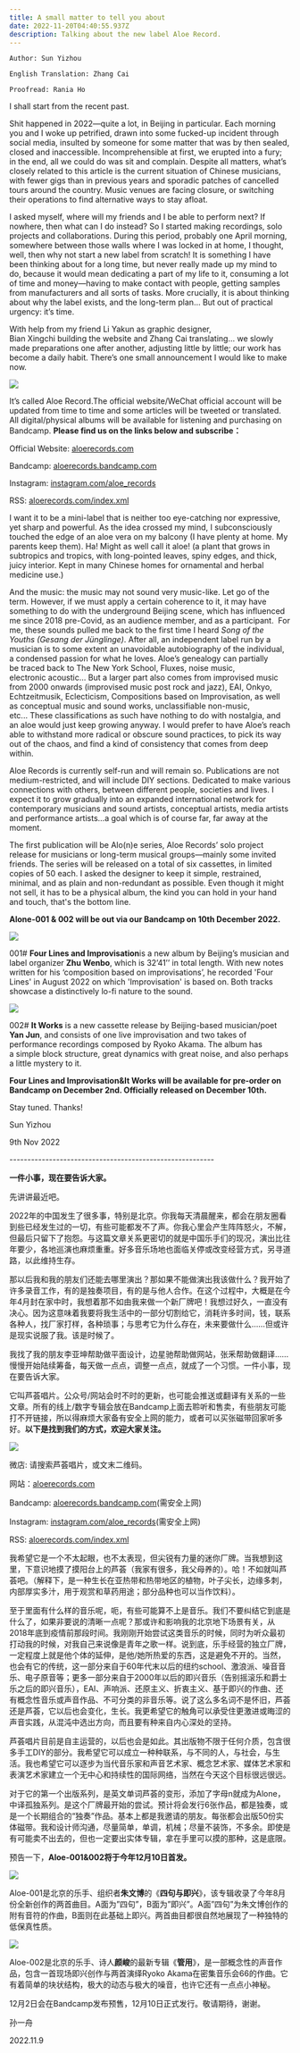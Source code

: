 ```yaml
---
title: A small matter to tell you about
date: 2022-11-20T04:40:55.937Z
description: Talking about the new label Aloe Record.
---
```

`Author: Sun Yizhou`

`English Translation: Zhang Cai`

`Proofread: Rania Ho`

I shall start from the recent past.

Shit happened in 2022—quite a lot, in Beijing in particular. Each morning you and I woke up petrified, drawn into some fucked-up incident through social media, insulted by someone for some matter that was by then sealed, closed and inaccessible. Incomprehensible at first, we erupted into a fury; in the end, all we could do was sit and complain. Despite all matters, what’s closely related to this article is the current situation of Chinese musicians, with fewer gigs than in previous years and sporadic patches of cancelled tours around the country. Music venues are facing closure, or switching their operations to find alternative ways to stay afloat.

I asked myself, where will my friends and I be able to perform next? If nowhere, then what can I do instead? So I started making recordings, solo projects and collaborations. During this period, probably one April morning, somewhere between those walls where I was locked in at home, I thought, well, then why not start a new label from scratch! It is something I have been thinking about for a long time, but never really made up my mind to do, because it would mean dedicating a part of my life to it, consuming a lot of time and money—having to make contact with people, getting samples from manufacturers and all sorts of tasks. More crucially, it is about thinking about why the label exists, and the long-term plan… But out of practical urgency: it’s time.

With help from my friend Li Yakun as graphic designer, Bian Xingchi building the website and Zhang Cai translating… we slowly made preparations one after another, adjusting little by little; our work has become a daily habit. There’s one small announcement I would like to make now.

![](/images/uploads/aloe-logo.svg)

It’s called Aloe Record.The official website/WeChat official account will be updated from time to time and some articles will be tweeted or translated. All digital/physical albums will be available for listening and purchasing on Bandcamp. **Please find us on the links below and subscribe：**

Official Website: [aloerecords.com](https://aloerecords.com)

Bandcamp: [aloerecords.bandcamp.com](https://aloerecords.bandcamp.com)

Instagram: [instagram.com/aloe_records](https://instagram.com/aloe_records)

RSS: [aloerecords.com/index.xml](https://www.aloerecords.com/index.xml)

I want it to be a mini-label that is neither too eye-catching nor expressive, yet sharp and powerful. As the idea crossed my mind, I subconsciously touched the edge of an aloe vera on my balcony (I have plenty at home. My parents keep them). Ha! Might as well call it aloe! (a plant that grows in subtropics and tropics, with long-pointed leaves, spiny edges, and thick, juicy interior. Kept in many Chinese homes for ornamental and herbal medicine use.)

And the music: the music may not sound very music-like. Let go of the term. However, if we must apply a certain coherence to it, it may have something to do with the underground Beijing scene, which has influenced me since 2018 pre-Covid, as an audience member, and as a participant.  For me, these sounds pulled me back to the first time I heard *Song of the Youths (Gesang der Jünglinge)*. After all, an independent label run by a musician is to some extent an unavoidable autobiography of the individual, a condensed passion for what he loves. Aloe’s genealogy can partially be traced back to The New York School, Fluxes, noise music, electronic acoustic… But a larger part also comes from improvised music from 2000 onwards (improvised music post rock and jazz), EAI, Onkyo, Echtzeitmusik, Eclecticism, Compositions based on Improvisation, as well as conceptual music and sound works, unclassifiable non-music, etc... These classifications as such have nothing to do with nostalgia, and an aloe would just keep growing anyway. I would prefer to have Aloe’s reach able to withstand more radical or obscure sound practices, to pick its way out of the chaos, and find a kind of consistency that comes from deep within.

Aloe Records is currently self-run and will remain so. Publications are not medium-restricted, and will include DIY sections. Dedicated to make various connections with others, between different people, societies and lives. I expect it to grow gradually into an expanded international network for contemporary musicians and sound artists, conceptual artists, media artists and performance artists…a goal which is of course far, far away at the moment.

The first publication will be Alo(n)e series, Aloe Records’ solo project release for musicians or long-term musical groups—mainly some invited friends. The series will be released on a total of six cassettes, in limited copies of 50 each. I asked the designer to keep it simple, restrained, minimal, and as plain and non-redundant as possible. Even though it might not sell, it has to be a physical album, the kind you can hold in your hand and touch, that's the bottom line.

**Alone-001 & 002 will be out via our Bandcamp on 10th December 2022.**

![](/images/uploads/zhu1-a.jpg)

001# **Four Lines and Improvisation**is a new album by Beijing’s musician and label organizer **Zhu Wenbo**, which is 32’41’’ in total length. With new notes written for his ‘composition based on improvisations’, he recorded 'Four Lines' in August 2022 on which 'Improvisation' is based on. Both tracks showcase a distinctively lo-fi nature to the sound.

![](/images/uploads/yan2-a.jpg)

002# **It Works** is a new cassette release by Beijing-based musician/poet **Yan Jun**, and consists of one live improvisation and two takes of performance recordings composed by Ryoko Akama. The album has a simple block structure, great dynamics with great noise, and also perhaps a little mystery to it.

**Four Lines and Improvisation&It Works will be available for pre-order on Bandcamp on December 2nd. Officially released on December 10th.**

Stay tuned. Thanks!

Sun Yizhou

9th Nov 2022

\-﻿--------------------------------------------------------

**一件小事，现在要告诉大家。**

​先讲讲最近吧。

2022年的中国发生了很多事，特别是北京。你我每天清晨醒来，都会在朋友圈看到些已经发生过的一切，有些可能都发不了声。你我心里会产生阵阵怒火，不解，但最后只留下了抱怨。与这篇文章关系更密切的就是中国乐手们的现况，演出比往年要少，各地巡演也麻烦重重。好多音乐场地也面临关停或改变经营方式，另寻道路，以此维持生存。

那以后我和我的朋友们还能去哪里演出？那如果不能做演出我该做什么？我开始了许多录音工作，有的是独奏项目，有的是与他人合作。在这个过程中，大概是在今年4月封在家中时，我想着那不如由我来做一个新厂牌吧！我想过好久，一直没有决心。因为这意味着我要将我生活中的一部分切割给它，消耗许多时间，钱，联系各种人，找厂家打样，各种琐事；与思考它为什么存在，未来要做什么……但或许是现实说服了我。该是时候了。

我找了我的朋友李亚坤帮助做平面设计，边星驰帮助做网站，张釆帮助做翻译……慢慢开始陆续筹备，每天做一点点，调整一点点，就成了一个习惯。一件小事，现在要告诉大家。

它叫芦荟唱片。公众号/网站会时不时的更新，也可能会推送或翻译有关系的一些文章。所有的线上/数字专辑会放在Bandcamp上面去聆听和售卖，有些朋友可能打不开链接，所以得麻烦大家备有安全上网的能力，或者可以买张磁带回家听多好。**以下是找到我们的方式，欢迎大家关注。**

![](/images/uploads/aloe-logo.svg)

微店: 请搜索芦荟唱片，或文末二维码。

网站：[aloerecords.com](https://aloerecords.com)

Bandcamp: [aloerecords.bandcamp.com](https://aloerecords.bandcamp.com)(需安全上网)

Instagram: [instagram.com/aloe_records](https://instagram.com/aloe_records)(需安全上网)

​RSS: [aloerecords.com/index.xml](https://www.aloerecords.com/index.xml)

我希望它是一个不太起眼，也不太表现，但尖锐有力量的迷你厂牌。当我想到这里，下意识地摸了摸阳台上的芦荟（我家有很多，我父母养的）。哈！不如就叫芦荟吧。（解释下，是一种生长在亚热带和热带地区的植物，叶子尖长，边缘多刺，内部厚实多汁，用于观赏和草药用途；部分品种也可以当作饮料）。

至于里面有什么样的音乐呢，呃，有些可能算不上是音乐。我们不要纠结它到底是什么了，如果非要说的清晰一点呢？那或许和影响我的北京地下场景有关，从2018年底到疫情前那段时间。我刚刚开始尝试这类音乐的时候，同时为听众最初打动我的时候，对我自己来说像是青年之歌一样。说到底，乐手经营的独立厂牌，一定程度上就是他个体的延伸，是他/她所热爱的东西，这是避免不开的。当然，也会有它的传统，这一部分来自于60年代末以后的纽约school、激浪派、噪音音乐、电子原音等；更多一部分来自于2000年以后的即兴音乐（告别摇滚乐和爵士乐之后的即兴音乐），EAI、声响派、还原主义、折衷主义、基于即兴的作曲、还有概念性音乐或声音作品、不可分类的非音乐等。说了这么多名词不是怀旧，芦荟还是芦荟，它以后也会变化，生长。我更希望它的触角可以承受住更激进或晦涩的声音实践，从混沌中选出方向，而且要有种来自内心深处的坚持。

芦荟唱片目前是自主运营的，以后也会是如此。其出版物不限于任何介质，包含很多手工DIY的部分。我希望它可以成立一种种联系，与不同的人，与社会，与生活。我也希望它可以逐步为当代音乐家和声音艺术家、概念艺术家、媒体艺术家和表演艺术家建立一个无中心和持续性的国际网络，当然在今天这个目标很远很远。

对于它的第一个出版系列，是英文单词芦荟的变形，添加了字母n就成为Alone，中译孤独系列。是这个厂牌最开始的尝试。预计将会发行6张作品，都是独奏，或是一个长期组合的“独奏”作品。基本上都是我邀请的朋友。每张都会出版50份实体磁带。我和设计师沟通，尽量简单，单调，机械；尽量不装饰，不多余。即使是有可能卖不出去的，但也一定要出实体专辑，拿在手里可以摸的那种，这是底限。

预告一下，**Aloe-001&002将于今年12月10日首发。**

![](/images/uploads/zhu1-a.jpg)

Aloe-001是北京的乐手、组织者**朱文博**的《**四句与即兴**》，该专辑收录了今年8月份全新创作的两首曲目。A面为”四句”，B面为”即兴”。A面”四句”为朱文博创作的附有音符的作曲，B面则在此基础上即兴。两首曲目都很自然地展现了一种独特的低保真性质。

![](/images/uploads/yan2-a.jpg)

Aloe-002是北京的乐手、诗人**颜峻**的最新专辑《**管用**》，是一部概念性的声音作品，包含一首现场即兴创作与两首演绎Ryoko Akama在密集音乐会66的作曲。它有着简单的块状结构，极大的动态与极大的噪音，也许它还有一点点小神秘。

12月2日会在Bandcamp发布预售，12月10日正式发行。敬请期待，谢谢。

孙一舟

2022.11.9